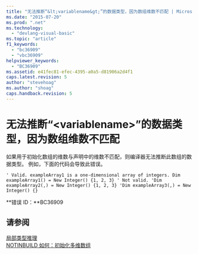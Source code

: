 ```yaml
---
title: "无法推断“&lt;variablename&gt;”的数据类型，因为数组维数不匹配 | Microsoft Docs"
ms.date: "2015-07-20"
ms.prod: ".net"
ms.technology: 
  - "devlang-visual-basic"
ms.topic: "article"
f1_keywords: 
  - "bc36909"
  - "vbc36909"
helpviewer_keywords: 
  - "BC36909"
ms.assetid: e41fec81-efec-4395-a0a5-d81906a2d4f1
caps.latest.revision: 5
author: "stevehoag"
ms.author: "shoag"
caps.handback.revision: 5
---
```

# 无法推断“&lt;variablename&gt;”的数据类型，因为数组维数不匹配
如果用于初始化数组的维数与声明中的维数不匹配，则编译器无法推断此数组的数据类型。 例如，下面的代码会导致此错误。  
  
```vb#  
' Valid. exampleArray1 is a one-dimensional array of integers. Dim exampleArray1() = New Integer() {1, 2, 3} ' Not valid. 'Dim exampleArray2(,) = New Integer() {1, 2, 3} 'Dim exampleArray3(,) = New Integer() {}  
```  
  
 **错误 ID：**BC36909  
  
## 请参阅  
 [局部类型推理](../../visual-basic/programming-guide/language-features/variables/local-type-inference.md)   
 [NOTINBUILD 如何：初始化多维数组](http://msdn.microsoft.com/zh-cn/502dcf8b-d86c-46f1-ad7d-3ce809645774)